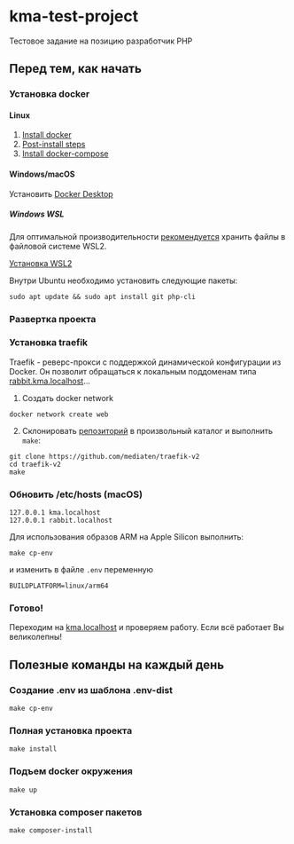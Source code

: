 # kma-test-project
Тестовое задание на позицию разработчик PHP

## Перед тем, как начать

### Установка docker

#### Linux

1. [Install docker](https://docs.docker.com/engine/install/)
2. [Post-install steps](https://docs.docker.com/engine/install/linux-postinstall/)
3. [Install docker-compose](https://docs.docker.com/compose/install/)

#### Windows/macOS

Установить [Docker Desktop](https://docs.docker.com/desktop/)

##### Windows WSL

Для оптимальной производительности [рекомендуется](https://docs.docker.com/desktop/windows/wsl/#best-practices) хранить файлы в файловой системе WSL2.

[Установка WSL2](https://learn.microsoft.com/ru-ru/windows/wsl/install)

Внутри Ubuntu необходимо установить следующие пакеты:

```shell
sudo apt update && sudo apt install git php-cli
```

### Развертка проекта
### Установка traefik

Traefik - реверс-прокси с поддержкой динамической конфигурации из Docker.
Он позволит обращаться к локальным поддоменам типа [rabbit.kma.localhost](http://rabbit.kma.localhost/)...

1. Создать docker network

```shell
docker network create web
```

2. Склонировать [репозиторий](https://github.com/mediaten/traefik-v2) в произвольный каталог и выполнить `make`:

```shell
git clone https://github.com/mediaten/traefik-v2
cd traefik-v2
make
```

### Обновить /etc/hosts  (macOS)

```shell
127.0.0.1 kma.localhost
127.0.0.1 rabbit.localhost
```

Для использования образов ARM на Apple Silicon выполнить:

```shell
make cp-env
```

и изменить в файле `.env` переменную

```
BUILDPLATFORM=linux/arm64
```

### Готово!

Переходим на [kma.localhost](http://kma.localhost/) и проверяем работу. Если всё работает Вы великолепны!

## Полезные команды на каждый день

### Создание .env из шаблона .env-dist

```
make cp-env
```

### Полная установка проекта

```
make install
```

### Подъем docker окружения

```
make up
```

### Установка composer пакетов

```
make composer-install